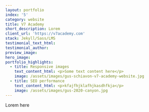 ```yaml
---
layout: portfolio
index: '5'
category: website
title: V7 Academy
short_description: Lorem
client_url: 'https://v7academy.com'
stack: Jekyll/Sass/LMS
testimonial_text_html:
testimonial_author:
preview_image:
hero_image:
portfolio_highlights:
  - title: Responsive images
    text_content_html: <p>Some text content here</p>
    image: /assets/images/gus-schiavon-v7-academy-website.jpg
  - title: SEO performance
    text_content_html: <p>kfajfhjklafhjkasdhfkja</p>
    image: /assets/images/gus-2020-canyon.jpg
---
```


Lorem here